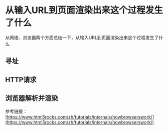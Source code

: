 # 从输入URL到页面渲染出来这个过程发生了什么

从网络、浏览器两个方面总结一下，从输入URL到页面渲染出来这个过程发生了什么

## 寻址

## HTTP请求

## 浏览器解析并渲染

参考链接：
[https://www.html5rocks.com/zh/tutorials/internals/howbrowserswork/](https://www.html5rocks.com/zh/tutorials/internals/howbrowserswork/)

